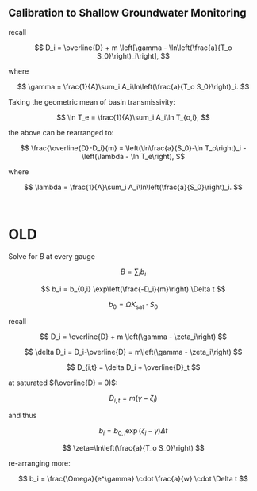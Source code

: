 
## Calibration to Shallow Groundwater Monitoring

recall

<!-- $$ D_i = \overline{D} + m \left[\gamma - \ln\left(\frac{a}{T_o \tan \beta}\right)_i\right], $$ -->

$$ D_i = \overline{D} + m \left[\gamma - \ln\left(\frac{a}{T_o S_0}\right)_i\right], $$

where

<!-- $$ \gamma = \frac{1}{A}\sum_i A_i\ln\left(\frac{a}{T_o \tan \beta}\right)_i. $$ -->

$$ \gamma = \frac{1}{A}\sum_i A_i\ln\left(\frac{a}{T_o S_0}\right)_i. $$

Taking the geometric mean of basin transmissivity:

$$
  \ln T_e = \frac{1}{A}\sum_i A_i\ln T_{o,i}, 
$$

the above can be rearranged to:

<!-- $$ \frac{\overline{D}-D_i}{m} = \left(\ln\frac{a}{\tan\beta}-\ln T_o\right)_i - \left(\lambda - \ln T_e\right), $$ -->

$$ \frac{\overline{D}-D_i}{m} = \left(\ln\frac{a}{S_0}-\ln T_o\right)_i - \left(\lambda - \ln T_e\right), $$

where

<!-- $$ \lambda = \frac{1}{A}\sum_i A_i\ln\left(\frac{a}{\tan \beta}\right)_i. $$ -->

$$ \lambda = \frac{1}{A}\sum_i A_i\ln\left(\frac{a}{S_0}\right)_i. $$

<br>

# OLD

Solve for $B$ at every gauge

$$ B=\sum_ib_i $$

<!-- $$ b_i = b_{0,i} \exp\left(\frac{D_\text{inc}-D_i}{m}\right) \Delta t $$ -->

$$ b_i = b_{0,i} \exp\left(\frac{-D_i}{m}\right) \Delta t $$

<!-- $$ b_0 = \Omega K_\text{sat}\cdot\tan\beta $$ -->

$$ b_0 = \Omega K_\text{sat}\cdot S_0 $$

recall

$$ D_i = \overline{D} + m \left(\gamma - \zeta_i\right) $$

$$ \delta D_i = D_i-\overline{D} = m\left(\gamma - \zeta_i\right) $$

$$ D_{i,t} = \delta D_i + \overline{D}_t $$

at saturated $(\overline{D} = 0)$:

$$
    D_{i,t} =  m\left(\gamma - \zeta_i\right) 
$$

and thus

$$
    b_i = b_{0,i} \exp\left(\zeta_i - \gamma\right) \Delta t
$$

<!-- $$ \zeta=\ln\left(\frac{a}{T_o \tan \beta}\right) $$ -->

$$ \zeta=\ln\left(\frac{a}{T_o S_0}\right) $$

re-arranging more:

$$
  b_i = \frac{\Omega}{e^\gamma}  \cdot \frac{a}{w} \cdot \Delta t
$$
